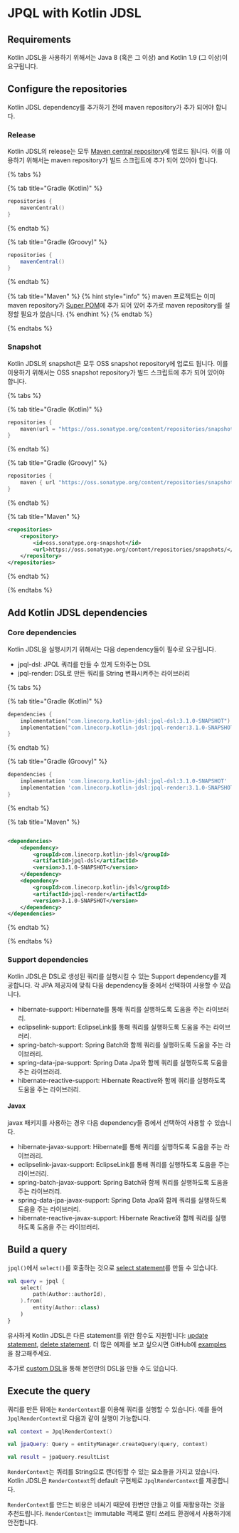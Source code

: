 # JPQL with Kotlin JDSL

## Requirements

Kotlin JDSL을 사용하기 위해서는 Java 8 (혹은 그 이상) and Kotlin 1.9 (그 이상)이 요구됩니다.

## Configure the repositories

Kotlin JDSL dependency를 추가하기 전에 maven repository가 추가 되어야 합니다.

### Release

Kotlin JDSL의 release는 모두 [Maven central repository](https://central.sonatype.com/search?q=g%3Acom.linecorp.kotlin-jdsl)에 업로드 됩니다.
이를 이용하기 위해서는 maven repository가 빌드 스크립트에 추가 되어 있어야 합니다.

{% tabs %}

{% tab title="Gradle (Kotlin)" %}

```kotlin
repositories {
    mavenCentral()
}
```

{% endtab %}

{% tab title="Gradle (Groovy)" %}

```groovy
repositories {
    mavenCentral()
}
```

{% endtab %}

{% tab title="Maven" %}
{% hint style="info" %}
maven 프로젝트는 이미 maven repository가 [Super POM](https://maven.apache.org/guides/introduction/introduction-to-the-pom.html#super-pom)에 추가 되어 있어 추가로 maven repository를 설정할 필요가 없습니다.
{% endhint %}
{% endtab %}

{% endtabs %}

### Snapshot

Kotlin JDSL의 snapshot은 모두 OSS snapshot repository에 업로드 됩니다.
이를 이용하기 위해서는 OSS snapshot repository가 빌드 스크립트에 추가 되어 있어야 합니다.

{% tabs %}

{% tab title="Gradle (Kotlin)" %}

```kotlin
repositories {
    maven(url = "https://oss.sonatype.org/content/repositories/snapshots")
}
```

{% endtab %}

{% tab title="Gradle (Groovy)" %}

```groovy
repositories {
    maven { url "https://oss.sonatype.org/content/repositories/snapshots" }
}
```

{% endtab %}

{% tab title="Maven" %}

```xml
<repositories>
    <repository>
        <id>oss.sonatype.org-snapshot</id>
        <url>https://oss.sonatype.org/content/repositories/snapshots/</url>
    </repository>
</repositories>
```

{% endtab %}

{% endtabs %}

## Add Kotlin JDSL dependencies

### Core dependencies

Kotlin JDSL을 실행시키기 위해서는 다음 dependency들이 필수로 요구됩니다.

- jpql-dsl: JPQL 쿼리를 만들 수 있게 도와주는 DSL
- jpql-render: DSL로 만든 쿼리를 String 변화시켜주는 라이브러리

{% tabs %}

{% tab title="Gradle (Kotlin)" %}

```kotlin
dependencies {
    implementation("com.linecorp.kotlin-jdsl:jpql-dsl:3.1.0-SNAPSHOT")
    implementation("com.linecorp.kotlin-jdsl:jpql-render:3.1.0-SNAPSHOT")
}
```

{% endtab %}

{% tab title="Gradle (Groovy)" %}

```groovy
dependencies {
    implementation 'com.linecorp.kotlin-jdsl:jpql-dsl:3.1.0-SNAPSHOT'
    implementation 'com.linecorp.kotlin-jdsl:jpql-render:3.1.0-SNAPSHOT'
}
```

{% endtab %}

{% tab title="Maven" %}

```xml

<dependencies>
    <dependency>
        <groupId>com.linecorp.kotlin-jdsl</groupId>
        <artifactId>jpql-dsl</artifactId>
        <version>3.1.0-SNAPSHOT</version>
    </dependency>
    <dependency>
        <groupId>com.linecorp.kotlin-jdsl</groupId>
        <artifactId>jpql-render</artifactId>
        <version>3.1.0-SNAPSHOT</version>
    </dependency>
</dependencies>
```

{% endtab %}

{% endtabs %}

### Support dependencies

Kotlin JDSL은 DSL로 생성된 쿼리를 실행시킬 수 있는 Support dependency를 제공합니다.
각 JPA 제공자에 맞춰 다음 dependency들 중에서 선택하여 사용할 수 있습니다.

- hibernate-support: Hibernate를 통해 쿼리를 실행하도록 도움을 주는 라이브러리.
- eclipselink-support: EclipseLink를 통해 쿼리를 실행하도록 도움을 주는 라이브러리.
- spring-batch-support: Spring Batch와 함께 쿼리를 실행하도록 도움을 주는 라이브러리.
- spring-data-jpa-support: Spring Data Jpa와 함께 쿼리를 실행하도록 도움을 주는 라이브러리.
- hibernate-reactive-support: Hibernate Reactive와 함께 쿼리를 실행하도록 도움을 주는 라이브러리.

#### Javax

javax 패키지를 사용하는 경우 다음 dependency들 중에서 선택하여 사용할 수 있습니다.

- hibernate-javax-support: Hibernate를 통해 쿼리를 실행하도록 도움을 주는 라이브러리.
- eclipselink-javax-support: EclipseLink를 통해 쿼리를 실행하도록 도움을 주는 라이브러리.
- spring-batch-javax-support: Spring Batch와 함께 쿼리를 실행하도록 도움을 주는 라이브러리.
- spring-data-jpa-javax-support: Spring Data Jpa와 함께 쿼리를 실행하도록 도움을 주는 라이브러리.
- hibernate-reactive-javax-support: Hibernate Reactive와 함께 쿼리를 실행하도록 도움을 주는 라이브러리.

## Build a query

`jpql()`에서 `select()`를 호출하는 것으로 [select statement](statements.md#select-statement)를 만들 수 있습니다.

```kotlin
val query = jpql {
    select(
        path(Author::authorId),
    ).from(
        entity(Author::class)
    )
}
```

유사하게 Kotlin JDSL은 다른 statement를 위한 함수도 지원합니다: [update statement](statements.md#update-statement), [delete statement](statements.md#delete-statement).
더 많은 에제를 보고 싶으시면 GitHub에 [examples](https://github.com/line/kotlin-jdsl/tree/main/example)을 참고해주세요.

추가로 [custom DSL](custom-dsl.md)을 통해 본인만의 DSL을 만들 수도 있습니다.

## Execute the query

쿼리를 만든 뒤에는 `RenderContext`를 이용해 쿼리를 실행할 수 있습니다.
예를 들어 `JpqlRenderContext`로 다음과 같이 실행이 가능합니다.

```kotlin
val context = JpqlRenderContext()

val jpaQuery: Query = entityManager.createQuery(query, context)

val result = jpaQuery.resultList
```

`RenderContext`는 쿼리를 String으로 랜더링할 수 있는 요소들을 가지고 있습니다.
Kotlin JDSL은 `RenderContext`의 default 구현체로 `JpqlRenderContext`를 제공합니다.

`RenderContext`를 만드는 비용은 비싸기 때문에 한번만 만들고 이를 재활용하는 것을 추천드립니다.
`RenderContext`는 immutable 객체로 멀티 쓰레드 환경에서 사용하기에 안전합니다.
